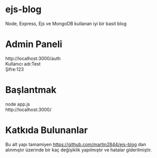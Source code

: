 # ejs-blog
Node, Express, Ejs ve MongoDB kullanan iyi bir basit blog
# Admin Paneli
http://localhost:3000/auth <br>
Kullanıcı adı:Test<br>
Şifre:123<br>
# Başlantmak
node app.js<br>
http://localhost:3000/
# Katkıda Bulunanlar 
Bu alt yapı tamamiyen https://github.com/martin2844/ejs-blog dan alınmıştır üzerinde bir kaç değişiklik yapılmıştır ve hatalar giderilmiştir.
